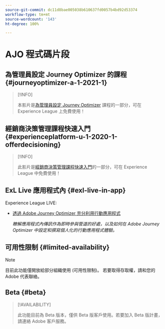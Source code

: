 ```yaml
---
source-git-commit: dc11d8bae005038b610637fd0057b4bd92d53374
workflow-type: tm+mt
source-wordcount: '143'
ht-degree: 100%

---
```

# AJO 程式碼片段

## 為管理員設定 Journey Optimizer 的課程 {#journeyoptimizer-a-1-2021-1}

>[!INFO]
>
> 本影片是[為管理員設定 Journey Optimizer](https://experienceleague.adobe.com/docs/courses/using/journeyoptimizer-a-1-2021-1.html?lang=zh-Hant) 課程的一部分，可在 Experience League 上免費使用！

## 經銷商決策管理課程快速入門 {#experienceplatform-u-1-2020-1-offerdecisioning}

>[!INFO]
>
> 此影片是[經銷商決策管理課程快速入門](https://experienceleague.adobe.com/docs/courses/using/experienceplatform-u-1-2020-1-offerdecisioning.html?lang=zh-Hant)的一部分，可在 Experience League 中免費使用！

## ExL Live 應用程式內 {#exl-live-in-app}

Experience League LIVE:

* [透過 Adobe Journey Optimizer 充分利用行動應用程式](https://experienceleague.adobe.com/docs/events/experience-league-live-recordings/episodes/exl-live-episode-5-24-23.html?lang=zh-Hant)

  *瞭解應用程式內傳訊作為即時參與管道的好處，以及如何在 Adobe Journey Optimizer 中設定和撰寫個人化的行動應用程式體驗。*

## 可用性限制 {#limited-availability}

>[!NOTE]
>
>目前此功能僅開放給部分組織使用 (可用性限制)。 若要取得存取權，請和您的 Adobe 代表聯絡。

## Beta {#beta}

>[!AVAILABILITY]
>
>此功能目前為 Beta 版本，僅供 Beta 版客戶使用。若要加入 Beta 版計畫，請連絡 Adobe 客戶服務。